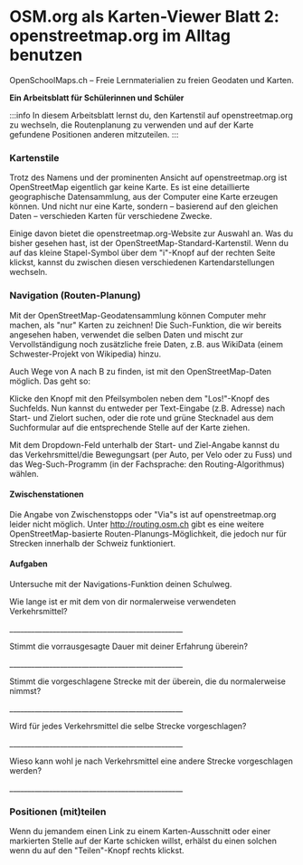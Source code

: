 OSM.org als Karten-Viewer
Blatt 2: openstreetmap.org im Alltag benutzen
===
OpenSchoolMaps.ch &ndash; Freie Lernmaterialien zu freien Geodaten und Karten.

**Ein Arbeitsblatt für Schülerinnen und Schüler**

:::info
In diesem Arbeitsblatt lernst du, den Kartenstil auf openstreetmap.org zu wechseln, die Routenplanung zu verwenden und auf der Karte gefundene Positionen anderen mitzuteilen.
:::

### Kartenstile

Trotz des Namens und der prominenten Ansicht auf openstreetmap.org ist OpenStreetMap eigentlich gar keine Karte. Es ist eine detaillierte geographische Datensammlung, aus der Computer eine Karte erzeugen können. Und nicht nur eine Karte, sondern &ndash; basierend auf den gleichen Daten &ndash; verschieden Karten für verschiedene Zwecke.

Einige davon bietet die openstreetmap.org-Website zur Auswahl an. Was du bisher gesehen hast, ist der OpenStreetMap-Standard-Kartenstil. Wenn du auf das kleine Stapel-Symbol über dem "i"-Knopf auf der rechten Seite klickst, kannst du zwischen diesen verschiedenen Kartendarstellungen wechseln.

### Navigation (Routen-Planung)

Mit der OpenStreetMap-Geodatensammlung können Computer mehr machen, als "nur" Karten zu zeichnen! Die Such-Funktion, die wir bereits angesehen haben, verwendet die selben Daten und mischt zur Vervollständigung noch zusätzliche freie Daten, z.B. aus WikiData (einem Schwester-Projekt von Wikipedia) hinzu.

Auch Wege von A nach B zu finden, ist mit den OpenStreetMap-Daten möglich. Das geht so:

Klicke den Knopf mit den Pfeilsymbolen neben dem "Los!"-Knopf des Suchfelds. Nun kannst du entweder per Text-Eingabe (z.B. Adresse) nach Start- und Zielort suchen, oder die rote und grüne Stecknadel aus dem Suchformular auf die entsprechende Stelle auf der Karte ziehen.

Mit dem Dropdown-Feld unterhalb der Start- und Ziel-Angabe kannst du das Verkehrsmittel/die Bewegungsart (per Auto, per Velo oder zu Fuss) und das Weg-Such-Programm (in der Fachsprache: den Routing-Algorithmus) wählen.

#### Zwischenstationen

Die Angabe von Zwischenstopps oder "Via"s ist auf openstreetmap.org leider nicht möglich. Unter http://routing.osm.ch gibt es eine weitere OpenStreetMap-basierte Routen-Planungs-Möglichkeit, die jedoch nur für Strecken innerhalb der Schweiz funktioniert.

#### Aufgaben

Untersuche mit der Navigations-Funktion deinen Schulweg.

Wie lange ist er mit dem von dir normalerweise verwendeten Verkehrsmittel?

<!--
(ÖV/Fahrplan-Abfrage wird leider nicht unterstützt.)

Angabe in Metern oder Kilometern
-->

\________________________________________________

Stimmt die vorrausgesagte Dauer mit deiner Erfahrung überein?

\________________________________________________

Stimmt die vorgeschlagene Strecke mit der überein, die du normalerweise nimmst?

\________________________________________________

Wird für jedes Verkehrsmittel die selbe Strecke vorgeschlagen?

\________________________________________________

Wieso kann wohl je nach Verkehrsmittel eine andere Strecke vorgeschlagen werden?

<!--
Nicht jedes Verkehrsmittel ist überall erlaubt:
Mit dem Auto darf man nicht durch die Fussgängerzone,
zu Fuss nicht über die Autobahn.

Auch welche Strecke die schnellste ist,
kann von der gewählten Fortbewegungsart abhängen:
Im Auto kann sich ein kleiner Umweg lohnen,
um eine 30er-Zone zu vermeiden. Velofahrerinnen
und Fussgänger werden von einer solchen nicht
ausgebremst.
-->

\________________________________________________

### Positionen (mit)teilen

Wenn du jemandem einen Link zu einem Karten-Ausschnitt oder einer markierten Stelle auf der Karte schicken willst, erhälst du einen solchen wenn du auf den "Teilen"-Knopf rechts klickst.
